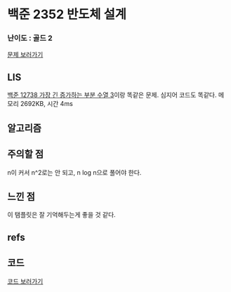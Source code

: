 # 백준 2352 반도체 설계
 
### 난이도 : 골드 2
[문제 보러가기](https://www.acmicpc.net/problem/2352)
  
## LIS
[백준 12738 가장 긴 증가하는 부분 수열 3](../../Problems_Archives/39week/JohnNaksaing/boj12738.md)이랑 똑같은 문제. 심지어 코드도 똑같다.
메모리 	2692KB, 시간 4ms

## 알고리즘

## 주의할 점
n이 커서 n^2로는 안 되고, n log n으로 풀어야 한다.

## 느낀 점
이 탬플릿은 잘 기억해두는게 좋을 것 같다.

## refs

## 코드
[코드 보러가기](./boj2352.cpp)
